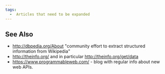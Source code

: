 ```yaml
---
tags:
  -  Articles that need to be expanded
---
```

## See Also

- <http://dbpedia.org/About> "community effort to extract structured
  information from Wikipedia"
- <http://theinfo.org/> and in particular <http://theinfo.org/get/data>
- <https://www.programmableweb.com/> - blog with regular info about new
  web APIs.